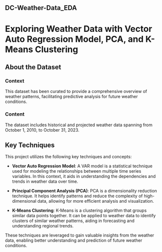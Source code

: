 ## DC-Weather-Data_EDA
# Exploring Weather Data with Vector Auto Regression Model, PCA, and K-Means Clustering

## About the Dataset
### Context
This dataset has been curated to provide a comprehensive overview of weather patterns, facilitating predictive analysis for future weather conditions.

### Content
The dataset includes historical and projected weather data spanning from October 1, 2010, to October 31, 2023.

## Key Techniques
This project utilizes the following key techniques and concepts:

- **Vector Auto Regression Model**: A VAR model is a statistical technique used for modeling the relationships between multiple time series variables. In this context, it aids in understanding the dependencies and trends in weather data over time.

- **Principal Component Analysis (PCA)**: PCA is a dimensionality reduction technique. It helps identify patterns and reduce the complexity of high-dimensional data, allowing for more efficient analysis and visualization.

- **K-Means Clustering**: K-Means is a clustering algorithm that groups similar data points together. It can be applied to weather data to identify clusters of similar weather patterns, aiding in forecasting and understanding regional trends.

These techniques are leveraged to gain valuable insights from the weather data, enabling better understanding and prediction of future weather conditions.
